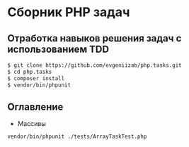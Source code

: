 # Сборник PHP задач 
## Отработка навыков решения задач c использованием TDD

   ```sh
   $ git clone https://github.com/evgeniizab/php.tasks.git
   $ cd php.tasks
   $ composer install
   $ vendor/bin/phpunit
   ```
## Оглавление
* Массивы
```sh
vendor/bin/phpunit ./tests/ArrayTaskTest.php 

```

